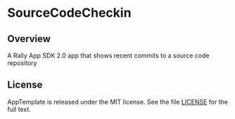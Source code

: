 SourceCodeCheckin
=========================

## Overview

A Rally App SDK 2.0 app that shows recent commits to a source code repository

## License

AppTemplate is released under the MIT license.  See the file [LICENSE](https://raw.github.com/RallyApps/AppTemplate/master/LICENSE) for the full text.
